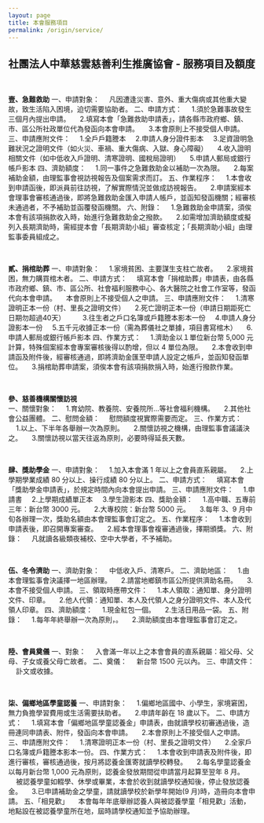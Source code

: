 ```yaml
---
layout: page
title: 本會服務項目
permalink: /origin/service/
---
```


<h2>社團法人中華慈雲慈善利生推廣協會 - 服務項目及額度</h2>

<br/>

<b>壹、急難救助</b>
一、申請對象：
 &nbsp;&nbsp;&nbsp;&nbsp;凡因遭逢災害、意外、重大傷病或其他重大變故，致生活陷入困境，迫切需要協助者。
二、申請方式：
 &nbsp;&nbsp;&nbsp;&nbsp;1.須於急難事故發生三個月內提出申請。
 &nbsp;&nbsp;&nbsp;&nbsp;2.填寫本會「急難救助申請表」，請各縣市政府鄉、鎮、市、區公所社政單位代為發函向本會申請。
 &nbsp;&nbsp;&nbsp;&nbsp;3.本會原則上不接受個人申請。
三、申請應附文件：
 &nbsp;&nbsp;&nbsp;&nbsp;1.全戶戶籍謄本
 &nbsp;&nbsp;&nbsp;&nbsp;2.申請人身分證件影本
 &nbsp;&nbsp;&nbsp;&nbsp;3.足資證明急難狀況之證明文件（如火災、車禍、重大傷病、入獄、身心障礙）
 &nbsp;&nbsp;&nbsp;&nbsp;4.收入證明相關文件（如中低收入戶證明、清寒證明、國稅局證明）
 &nbsp;&nbsp;&nbsp;&nbsp;5.申請人郵局或銀行帳戶影本
四、濟助額度：
 &nbsp;&nbsp;&nbsp;&nbsp;1.同一事件之急難救助金以補助一次為限。
 &nbsp;&nbsp;&nbsp;&nbsp;2.每案補助金額，由理監事會視訪視報告及個案需求而訂。
五、作業程序：
 &nbsp;&nbsp;&nbsp;&nbsp;1.本會收到申請函後，即派員前往訪視，了解實際情況並做成訪視報告。
 &nbsp;&nbsp;&nbsp;&nbsp;2.申請案經本會理事會審核通過後，即將急難救助金匯入申請人帳戶，並函知發函機關；經審核未通過者，不予補助並函覆發函機關。
六、附錄：
 &nbsp;&nbsp;&nbsp;&nbsp;1.急難救助金申請案，須俟本會有該項捐款收入時，始進行急難救助金之撥款。
 &nbsp;&nbsp;&nbsp;&nbsp;2.如需增加濟助額度或擬列入長期濟助時，需經提本會「長期濟助小組」審查核定；「長期濟助小組」由理監事委員組成之。

<br/>

<b>貳、捐棺助葬</b>
一、申請對象：
 &nbsp;&nbsp;&nbsp;&nbsp;1.家境貧困、主要謀生支柱亡故者。
 &nbsp;&nbsp;&nbsp;&nbsp;2.家境貧困，無力購買棺木者。
二、申請方式：
&nbsp;&nbsp;&nbsp;&nbsp;填寫本會「捐棺助葬」申請表，由各縣市政府鄉、鎮、市、區公所、社會福利服務中心、各大醫院之社會工作室等，發函代向本會申請。
&nbsp;&nbsp;&nbsp;&nbsp;本會原則上不接受個人之申請。
三、申請應附文件：
&nbsp;&nbsp;&nbsp;&nbsp;1.清寒證明正本一份（村、里長之證明文件）
&nbsp;&nbsp;&nbsp;&nbsp;2.死亡證明正本一份（申請日期距死亡日期勿超過40天）
&nbsp;&nbsp;&nbsp;&nbsp;&nbsp;&nbsp;&nbsp;&nbsp;3.往生者之戶口名簿或戶籍謄本影本一份
&nbsp;&nbsp;&nbsp;&nbsp;4.申請人身分證影本一份
&nbsp;&nbsp;&nbsp;&nbsp;5.五千元收據正本一份（需為葬儀社之單據，項目書寫棺木）
&nbsp;&nbsp;&nbsp;&nbsp;6.申請人郵局或銀行帳戶影本
四、作業方式：
 &nbsp;&nbsp;&nbsp;&nbsp;1.濟助金以１單位新台幣 5,000 元計算，特殊個案經本會專案審核後得以酌增，但以 4 單位為限。
 &nbsp;&nbsp;&nbsp;&nbsp;2.本會收到申請函及附件後，經審核通過，即將濟助金匯至申請人設定之帳戶，並函知發函單位。
 &nbsp;&nbsp;&nbsp;&nbsp;3.捐棺助葬申請案，須俟本會有該項捐款捐入時，始進行撥款作業。
 
<br/>

<b>參、慈善機構關懷訪視</b>    
一、關懷對象：
 &nbsp;&nbsp;&nbsp;&nbsp;1.育幼院、教養院、安養院所...等社會福利機構。
 &nbsp;&nbsp;&nbsp;&nbsp;2.其他社會公益團體。
二、慰問金額：
 &nbsp;&nbsp;&nbsp;&nbsp;慰問額度視實際需要而定。
三、作業方式：
 &nbsp;&nbsp;&nbsp;&nbsp;1.以上、下半年各舉辦一次為原則。
 &nbsp;&nbsp;&nbsp;&nbsp;2.關懷訪視之機構，由理監事會議議決之。
 &nbsp;&nbsp;&nbsp;&nbsp;3.關懷訪視以當天往返為原則，必要時得延長天數。
  
<br/>

<b>肆、獎助學金</b>
一、申請對象：
 &nbsp;&nbsp;&nbsp;&nbsp;1.加入本會滿 1 年以上之會員直系親屬。
 &nbsp;&nbsp;&nbsp;&nbsp;2.上學期學業成績 80 分以上、操行成績 80 分以上。
二、申請方式：
 &nbsp;&nbsp;&nbsp;&nbsp;填寫本會「獎助學金申請表」，於規定時間內向本會提出申請。
三、申請應附文件：
 &nbsp;&nbsp;&nbsp;&nbsp;1.申請書
 &nbsp;&nbsp;&nbsp;&nbsp;2.上學期成績單正本
 &nbsp;&nbsp;&nbsp;&nbsp;3.學生證影本
四、獎助金額：
 &nbsp;&nbsp;&nbsp;&nbsp;1.高中職、五專前三年：新台幣 3000 元。
 &nbsp;&nbsp;&nbsp;&nbsp;2.大專校院：新台幣 5000 元。
 &nbsp;&nbsp;&nbsp;&nbsp;3.每年 3、9 月中旬各辦理一次，獎助名額由本會理監事會訂定之。
五、作業程序：
 &nbsp;&nbsp;&nbsp;&nbsp;1.本會收到申請表後，即召開專案審查。
 &nbsp;&nbsp;&nbsp;&nbsp;2.經本會理事會複審通過後，擇期頒獎。
六、附錄：
 &nbsp;&nbsp;&nbsp;&nbsp;凡就讀各級類夜補校、空中大學者，不予補助。
 
 <br/>

<b>伍、冬令濟助</b>
一、濟助對象：
 &nbsp;&nbsp;&nbsp;&nbsp;中低收入戶、清寒戶。
二、濟助地區：
 &nbsp;&nbsp;&nbsp;&nbsp;1.由本會理監事會決議擇一地區辦理。
 &nbsp;&nbsp;&nbsp;&nbsp;2.請當地鄉鎮市區公所提供濟助名冊。
 &nbsp;&nbsp;&nbsp;&nbsp;3.本會不接受個人申請。
三、領取時應帶文件：
 &nbsp;&nbsp;&nbsp;&nbsp;1.本人領取：通知單、身分證明文件、印章。
 &nbsp;&nbsp;&nbsp;&nbsp;2.他人代領：通知單、本人及代領人之身分證明文件、本人及代領人印章。
四、濟助額度：
 &nbsp;&nbsp;&nbsp;&nbsp;1.現金紅包一個。
 &nbsp;&nbsp;&nbsp;&nbsp;2.生活日用品一袋。
五、附錄：
 &nbsp;&nbsp;&nbsp;&nbsp;1.每年年終舉辦一次為原則，。
 &nbsp;&nbsp;&nbsp;&nbsp;2.濟助額度由本會理監事會訂定之。
  
 <br/>

<b>陸、會員奠儀</b>
一、對象：
 &nbsp;&nbsp;&nbsp;&nbsp;入會滿一年以上之本會會員的直系親屬：祖父母、父母、子女或養父母亡故者。
二、奠儀：
 &nbsp;&nbsp;&nbsp;&nbsp;新台幣 1500 元以內。
三、申請文件：
 &nbsp;&nbsp;&nbsp;&nbsp;訃文或收據。
   
 <br/>

<b>柒、偏鄉地區學童認養</b>
一、申請對象：
 &nbsp;&nbsp;&nbsp;&nbsp;1.偏鄉地區國中、小學生，家境窘困，無力負擔學習費用或生活需要扶助者。
 &nbsp;&nbsp;&nbsp;&nbsp;2.申請年齡在 18 歲以下。
二、申請方式：
 &nbsp;&nbsp;&nbsp;&nbsp;1.填寫本會「偏鄉地區學童認養金」申請表，由就讀學校初審通過後，造冊連同申請表、附件，發函向本會申請。
 &nbsp;&nbsp;&nbsp;&nbsp;2.本會原則上不接受個人之申請。
三、申請應附文件：
 &nbsp;&nbsp;&nbsp;&nbsp;1.清寒證明正本一份（村、里長之證明文件）
 &nbsp;&nbsp;&nbsp;&nbsp;2.全家戶口名簿或戶籍謄本影本一份。
四、作業方式：
 &nbsp;&nbsp;&nbsp;&nbsp;1.本會收到申請表及附件後，即進行審核，審核通過後，按月將認養金匯寄就讀學校轉發。
 &nbsp;&nbsp;&nbsp;&nbsp;2.每名學童認養金以每月新台幣 1,000 元為原則，認養金發放期間從申請當月起算至翌年 8 月。
 &nbsp;&nbsp;&nbsp;&nbsp;被認養學童如輟學、休學或畢業，本會於收到就讀學校通知後，停止發放認養金。
 &nbsp;&nbsp;&nbsp;&nbsp;3.已申請補助金之學童，請就讀學校於新學年開始(9 月)時，造冊向本會申請。
五、「相見歡」
 &nbsp;&nbsp;&nbsp;&nbsp;本會每年年底舉辦認養人與被認養學童「相見歡」活動，地點設在被認養學童所在地，屆時請學校通知並予協助辦理。
